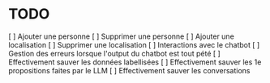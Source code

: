 # TODO

[ ] Ajouter une personne
[ ] Supprimer une personne
[ ] Ajouter une localisation
[ ] Supprimer une localisation
[ ] Interactions avec le chatbot
[ ] Gestion des erreurs lorsque l'output du chatbot est tout pété
[ ] Effectivement sauver les données labellisées
[ ] Effectivement sauver les 1e propositions faites par le LLM
[ ] Effectivement sauver les conversations